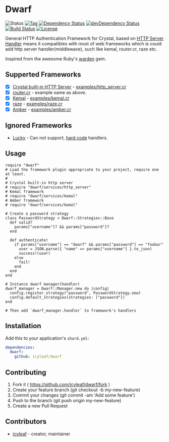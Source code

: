 # Dwarf

![Status](https://img.shields.io/badge/status-WIP-yellow.svg)
[![Tag](https://img.shields.io/github/tag/icyleaf/dwarf.svg)](https://github.com/icyleaf/dwarf/blob/master/CHANGELOG.md)
[![Dependency Status](https://shards.rocks/badge/github/icyleaf/dwarf/status.svg)](https://shards.rocks/github/icyleaf/dwarf)
[![devDependency Status](https://shards.rocks/badge/github/icyleaf/dwarf/dev_status.svg)](https://shards.rocks/github/icyleaf/dwarf)
[![Build Status](https://img.shields.io/circleci/project/github/icyleaf/dwarf/master.svg?style=flat)](https://circleci.com/gh/icyleaf/dwarf)
[![License](https://img.shields.io/github/license/icyleaf/dwarf.svg)](https://github.com/icyleaf/dwarf/blob/master/LICENSE)


General HTTP Authentication Framework for Crystal, based on [HTTP Server Handler](https://crystal-lang.org/api/0.23.1/HTTP/Handler.html) means it compatibles with most of web frameworks which is could add http server handler(middlewave), such like kemal, router.cr, raze etc.

Inspired from the awesome Ruby's [warden][warden-link] gem.

## Supperted Frameworks

- [x] [Crystal built-in HTTP Server][crystal-http-server-link] - [examples/http_server.cr](examples/http_server.cr)
- [x] [router.cr][router-cr-link] - example same as above.
- [x] [Kemal][kemal-link] - [examples/kemal.cr](examples/kemal.cr)
- [x] [raze][raze-link] - [examples/raze.cr](examples/raze.cr)
- [x] [Amber][amber-link] - [examples/amber.cr](examples/amber.cr)

## Ignored Frameworks

- [Lucky][lucky-link] - Can not support, [hard code][lucky-hard-code-link] handlers.

## Usage

```crystal
require "dwarf"
# Load the framework plugin appropriate to your project, require one at least.
#
# Crystal built-in http server
# require "dwarf/services/http_server"
# Kemal framework
# require "dwarf/services/kemal"
# Amber framework
# require "dwarf/services/kemal"

# Create a password strategy
class PasswordStrategy < Dwarf::Strategies::Base
  def valid?
    params["username"]? && params["password"]?
  end

  def authenticate!
    if params["username"] == "dwarf" && params["password"] == "foobar"
      user = JSON.parse({ "name" => params["username"] }.to_json)
      success!(user)
    else
      fail!
    end
  end
end

# Instance dwarf manager(handler)
dwarf_manager = Dwarf::Manager.new do |config|
  config.register_strategy("password", PasswordStrategy.new)
  config.default_strategies(strategies: ["password"])
end

# Then add `dwarf_manager.handler` to framework's handlers
```

## Installation

Add this to your application's `shard.yml`:

```yaml
dependencies:
  dwarf:
    github: icyleaf/dwarf
```

## Contributing

1. Fork it ( https://github.com/icyleaf/dwarf/fork )
2. Create your feature branch (git checkout -b my-new-feature)
3. Commit your changes (git commit -am 'Add some feature')
4. Push to the branch (git push origin my-new-feature)
5. Create a new Pull Request

## Contributors

- [icyleaf](https://github.com/icyleaf) - creator, maintainer


[warden-link]: https://github.com/hassox/warden
[crystal-http-server-link]: https://crystal-lang.org/docs/overview/http_server.html
[kemal-link]: github.com/kemalcr/kemal
[router-cr-link]: https://github.com/tbrand/router.cr
[raze-link]: https://github.com/samueleaton/raze
[amber-link]: https://github.com/amberframework/amber
[lucky-link]: https://github.com/luckyframework/web
[lucky-hard-code-link]: https://github.com/luckyframework/web/blob/f3ace765555ea75c29b40bc4cb4f8747b4ed82c9/src/server.cr#L14
